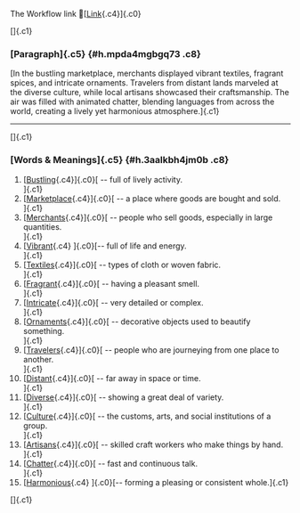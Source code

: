 The Workflow link
👏[[Link](https://www.google.com/url?q=http://www.google.com&sa=D&source=editors&ust=1756700628801030&usg=AOvVaw0LzB82RWBJtWjwZMJONpkX){.c4}]{.c0}

[]{.c1}

### [Paragraph]{.c5} {#h.mpda4mgbgq73 .c8}

[In the bustling marketplace, merchants displayed vibrant textiles,
fragrant spices, and intricate ornaments. Travelers from distant lands
marveled at the diverse culture, while local artisans showcased their
craftsmanship. The air was filled with animated chatter, blending
languages from across the world, creating a lively yet harmonious
atmosphere.]{.c1}

------------------------------------------------------------------------

[]{.c1}

### [Words & Meanings]{.c5} {#h.3aalkbh4jm0b .c8}

1.  [[Bustling](https://www.google.com/url?q=http://www.google.com&sa=D&source=editors&ust=1756700628801774&usg=AOvVaw2rjUVMNLa7Im4eah5291Om){.c4}]{.c0}[ --
    full of lively activity.\
    ]{.c1}
2.  [[Marketplace](https://www.google.com/url?q=http://www.google.com&sa=D&source=editors&ust=1756700628801911&usg=AOvVaw0LqmzYpJ9NWZAuU7GqYX31){.c4}]{.c0}[ --
    a place where goods are bought and sold.\
    ]{.c1}
3.  [[Merchants](https://www.google.com/url?q=http://www.google.com&sa=D&source=editors&ust=1756700628802025&usg=AOvVaw3dXvxELhURTNQAIlaaOwo0){.c4}]{.c0}[ --
    people who sell goods, especially in large quantities.\
    ]{.c1}
4.  [[Vibrant](https://www.google.com/url?q=http://www.google.com&sa=D&source=editors&ust=1756700628802140&usg=AOvVaw3oNS2G1sRpHxvrEgthiTcP){.c4}
    ]{.c0}[-- full of life and energy.\
    ]{.c1}
5.  [[Textiles](https://www.google.com/url?q=http://www.google.com&sa=D&source=editors&ust=1756700628802226&usg=AOvVaw1NaSIiKhze-lknCeiE10Vf){.c4}]{.c0}[ --
    types of cloth or woven fabric.\
    ]{.c1}
6.  [[Fragrant](https://www.google.com/url?q=http://www.google.com&sa=D&source=editors&ust=1756700628802377&usg=AOvVaw2pQzfMcvyMWcbJsAIxOER3){.c4}]{.c0}[ --
    having a pleasant smell.\
    ]{.c1}
7.  [[Intricate](https://www.google.com/url?q=http://www.google.com&sa=D&source=editors&ust=1756700628802474&usg=AOvVaw0Cn4mWfufO6lFedGDtU6qA){.c4}]{.c0}[ --
    very detailed or complex.\
    ]{.c1}
8.  [[Ornaments](https://www.google.com/url?q=http://www.google.com&sa=D&source=editors&ust=1756700628802563&usg=AOvVaw2-cCan4x3Py3UWBIy-hcmG){.c4}]{.c0}[ --
    decorative objects used to beautify something.\
    ]{.c1}
9.  [[Travelers](https://www.google.com/url?q=http://www.google.com&sa=D&source=editors&ust=1756700628802700&usg=AOvVaw09nfPLlLrApKhMa8yxLDKR){.c4}]{.c0}[ --
    people who are journeying from one place to another.\
    ]{.c1}
10. [[Distant](https://www.google.com/url?q=http://www.google.com&sa=D&source=editors&ust=1756700628802816&usg=AOvVaw3R4SK_jojPgd9rABcm14Sf){.c4}]{.c0}[ --
    far away in space or time.\
    ]{.c1}
11. [[Diverse](https://www.google.com/url?q=http://www.google.com&sa=D&source=editors&ust=1756700628802907&usg=AOvVaw2cjM49tkaDjokedbJcjNXA){.c4}]{.c0}[ --
    showing a great deal of variety.\
    ]{.c1}
12. [[Culture](https://www.google.com/url?q=http://www.google.com&sa=D&source=editors&ust=1756700628803000&usg=AOvVaw2yE-_Fi7EiumAwgH1-YS_B){.c4}]{.c0}[ --
    the customs, arts, and social institutions of a group.\
    ]{.c1}
13. [[Artisans](https://www.google.com/url?q=http://www.google.com&sa=D&source=editors&ust=1756700628803117&usg=AOvVaw14IbfRafP6ZusrHAmvj6xZ){.c4}]{.c0}[ --
    skilled craft workers who make things by hand.\
    ]{.c1}
14. [[Chatter](https://www.google.com/url?q=http://www.google.com&sa=D&source=editors&ust=1756700628803251&usg=AOvVaw1HAY8C91JNGH9wG8dVsu7j){.c4}]{.c0}[ --
    fast and continuous talk.\
    ]{.c1}
15. [[Harmonious](https://www.google.com/url?q=http://www.google.com&sa=D&source=editors&ust=1756700628803348&usg=AOvVaw3QKraVsLm-VxMkgsgxP-z7){.c4}
    ]{.c0}[-- forming a pleasing or consistent whole.]{.c1}

[]{.c1}
